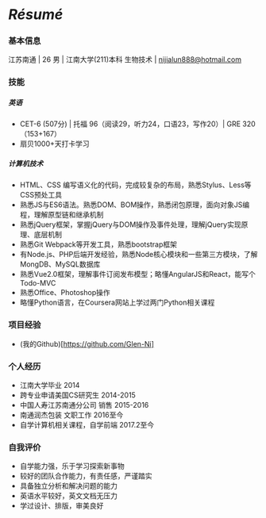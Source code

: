 # ***Résumé***

### 基本信息
江苏南通 | 26 男 | 江南大学(211)本科 生物技术 | nijialun888@hotmail.com

### 技能
  ##### 英语
  - CET-6 (507分) | 托福 96（阅读29，听力24，口语23，写作20）| GRE  320（153+167）
  - 扇贝1000+天打卡学习
  ##### 计算机技术
  - HTML、CSS 编写语义化的代码，完成较复杂的布局，熟悉Stylus、Less等CSS预处工具
  - 熟悉JS与ES6语法。熟悉DOM、BOM操作，熟悉闭包原理，面向对象JS编程，理解原型链和继承机制
  - 熟悉jQuery框架，掌握jQuery与DOM操作及事件处理，理解jQuery实现原理、底层机制
  - 熟悉Git Webpack等开发工具，熟悉bootstrap框架
  - 有Node.js、PHP后端开发经验，熟悉Node核心模块和一些第三方模块，了解MongDB、MySQL数据库
  - 熟悉Vue2.0框架，理解事件订阅发布模型；略懂AngularJS和React，能写个Todo-MVC
  - 熟悉Office、Photoshop操作
  - 略懂Python语言，在Coursera网站上学过两门Python相关课程

### 项目经验
- (我的Github)[https://github.com/Glen-Ni]

### 个人经历
- 江南大学毕业 2014
- 跨专业申请美国CS研究生 2014-2015
- 中国人寿江苏南通分公司 销售 2015-2016
- 南通润杰包装 文职工作 2016至今
- 自学计算机相关课程，自学前端 2017.2至今

### 自我评价
- 自学能力强，乐于学习探索新事物
- 较好的团队合作能力，有责任感，严谨踏实
- 具备独立分析和解决问题的能力
- 英语水平较好，英文文档无压力
- 学过设计、排版，审美良好
